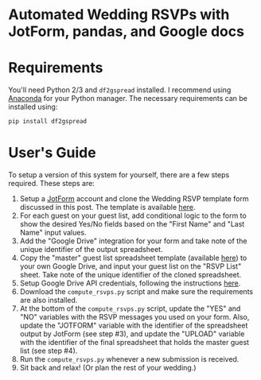 # Automated Wedding RSVPs with JotForm, pandas, and Google docs

# Requirements

You'll need Python 2/3 and `df2gspread` installed. I recommend using [Anaconda](https://www.anaconda.com/download) for your Python manager. The necessary requirements can be installed using:

```
pip install df2gspread
```

# User's Guide

To setup a version of this system for yourself, there are a few steps required. These steps are:

1. Setup a [JotForm](www.jotform.com) account and clone the Wedding RSVP template form discussed in this post. The template is available [here](https://www.jotform.com/form-templates/wedding-rsvp-template).
2. For each guest on your guest list, add conditional logic to the form to show the desired Yes/No fields based on the "First Name" and "Last Name" input values.
3. Add the "Google Drive" integration for your form and take note of the unique identifier of the output spreadsheet. 
4. Copy the "master" guest list spreadsheet template (available [here](https://drive.google.com/open?id=1iEAfk1cVG_PwhcwKJxUeLycUIsRhsAsp9e4xCk2qLtM)) to your own Google Drive, and input your guest list on the "RSVP List" sheet. Take note of the unique identifier of the cloned spreadsheet. 
5. Setup Google Drive API credentials, following the instructions [here](http://df2gspread.readthedocs.io/en/latest/overview.html#access-credentials).
6. Download the ``compute_rsvps.py`` script and make sure the requirements are also installed.
7. At the bottom of the ``compute_rsvps.py`` script, update the "YES" and "NO" variables with the RSVP messages you used on your form. Also, update the "JOTFORM" variable with the identifier of the spreadsheet output by JotForm (see step #3), and update the "UPLOAD" variable with the identifier of the final spreadsheet that holds the master guest list (see step #4). 
8. Run the ``compute_rsvps.py`` whenever a new submission is received. 
9. Sit back and relax! (Or plan the rest of your wedding.)

